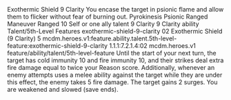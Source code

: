 <ability>
  <name>Exothermic Shield</name>
  <cost>9 Clarity</cost>
  <flavor>You encase the target in psionic flame and allow them to flicker without fear of burning out.</flavor>
  <keywords>
    <keyword>Pyrokinesis</keyword>
    <keyword>Psionic</keyword>
    <keyword>Ranged</keyword>
  </keywords>
  <type>Maneuver</type>
  <distance>Ranged 10</distance>
  <target>Self or one ally</target>
  <metadata>
    <class>talent</class>
    <cost>9 Clarity</cost>
    <cost_amount>9</cost_amount>
    <cost_resource>Clarity</cost_resource>
    <feature_type>ability</feature_type>
    <file_dpath>Talent/5th-Level Features</file_dpath>
    <item_id>exothermic-shield-9-clarity</item_id>
    <item_index>02</item_index>
    <item_name>Exothermic Shield (9 Clarity)</item_name>
    <level>5</level>
    <scc>mcdm.heroes.v1:feature.ability.talent.5th-level-feature:exothermic-shield-9-clarity</scc>
    <scdc>1.1.1:7.2.1.4:02</scdc>
    <source>mcdm.heroes.v1</source>
    <type>feature/ability/talent/5th-level-feature</type>
  </metadata>
  <effects>
    <effect type="mundane">Until the start of your next turn, the target has cold immunity 10 and fire immunity 10, and their strikes deal extra fire damage equal to twice your Reason score. Additionally, whenever an enemy attempts uses a melee ability against the target while they are under this effect, the enemy takes 5 fire damage.</effect>
    <effect type="mundane" name="Strained">The target gains 2 surges. You are weakened and slowed (save ends).</effect>
  </effects>
</ability>
